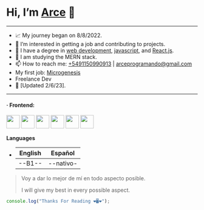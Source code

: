 <!-- <p><img align="right" width='50%' src="https://github-readme-stats.vercel.app/api?username=arceprogramando&show_icons=true&locale=en" alt="arceprogramando" /></p> -->

# Hi, I’m **[Arce](https://www.linkedin.com/in/arcefelipe/)** 👋
---

- 📈 My journey began on 8/8/2022.
- 👀 I’m interested in getting a job and contributing to projects.
- 💎 I have a degree in [web development](https://www.coderhouse.com/certificados/637579203779c3000ed1cb30), [javascript](https://www.coderhouse.com/certificados/63f649e3f457ee000ea355d6), and [React.js](https://www.coderhouse.com/certificados/6422ef2e1553510002cd5b4f).
- 🚀 I am studying the MERN stack.
- 📫 How to reach me: [+5491150990913](https://api.whatsapp.com/send/?phone=5491150990913&text=Holaa%21+me+gustaria+un+presupuesto+de+tu+trabajo+desarrollando+paginas+web+%21%21%21%21&type=phone_number&app_absent=0) | arceprogramando@gmail.com
- My first job: [Microgenesis](https://microgenesis.net/)
- Freelance Dev
- 🧿 [Updated 2/6/23].

---

<h4>· Frontend: </h4>
<div>
    <img height="35px" src="https://cdn.iconscout.com/icon/free/png-512/figma-2296071-1912030.png?f=avif&w=256" />
    <img height="35px" src="https://cdn.jsdelivr.net/gh/devicons/devicon/icons/html5/html5-original.svg" />
    <img height="35px" src="https://cdn.jsdelivr.net/gh/devicons/devicon/icons/css3/css3-original.svg" />
    <img height="35px" src="https://cdn.jsdelivr.net/gh/devicons/devicon/icons/javascript/javascript-original.svg" /> 
    <img height="35px" src="https://cdn.jsdelivr.net/gh/devicons/devicon/icons/react/react-original.svg" />
    <img height="35px" src="https://cdn.jsdelivr.net/gh/devicons/devicon/icons/tailwindcss/tailwindcss-plain.svg" />
</div>

<!-- <img height="200px" align="right" src="https://github.com/arceprogramando/primera-preentrega-backend/blob/main/Group%205.png" />



<img height="150px" align="right" src="https://github.com/arceprogramando/primera-preentrega-backend/blob/main/yoga.png" /> -->


**Languages**

- | English | Español   |
  | ------- | --------- |
  | --B1--  | --nativo- |

> Voy a dar lo mejor de mí en todo aspecto posible.
>
> I will give my best in every possible aspect.

```javascript
console.log("Thanks For Reading ❤️🖥️❤️");
